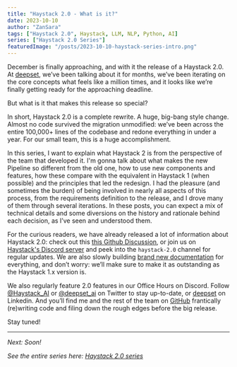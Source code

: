 ```yaml
---
title: "Haystack 2.0 - What is it?"
date: 2023-10-10
author: "ZanSara"
tags: ["Haystack 2.0", Haystack, LLM, NLP, Python, AI]
series: ["Haystack 2.0 Series"]
featuredImage: "/posts/2023-10-10-haystack-series-intro.png"
---
```


December is finally approaching, and with it the release of a Haystack 2.0. At [deepset](https://www.deepset.ai/), we’ve been talking about it for months, we’ve been iterating on the core concepts what feels like a million times, and it looks like we’re finally getting ready for the approaching deadline.

But what is it that makes this release so special?

In short, Haystack 2.0 is a complete rewrite. A huge, big-bang style change. Almost no code survived the migration unmodified: we’ve been across the entire 100,000+ lines of the codebase and redone everything in under a year. For our small team, this is a huge accomplishment.

In this series, I want to explain what Haystack 2 is from the perspective of the team that developed it. I'm gonna talk about what makes the new Pipeline so different from the old one, how to use new components and features, how these compare with the equivalent in Haystack 1 (when possible) and the principles that led the redesign. I had the pleasure (and sometimes the burden) of being involved in nearly all aspects of this process, from the requirements definition to the release, and I drove many of them through several iterations. In these posts, you can expect a mix of technical details and some diversions on the history and rationale behind each decision, as I’ve seen and understood them.

For the curious readers, we have already released a lot of information about Haystack 2.0: check out this [this Github Discussion](https://github.com/deepset-ai/haystack/discussions/5568), or join us on [Haystack's Discord server](https://discord.com/invite/VBpFzsgRVF) and peek into the `haystack-2.0` channel for regular updates. We are also slowly building [brand new documentation](https://docs.haystack.deepset.ai/v2.0/docs) for everything, and don’t worry: we’ll make sure to make it as outstanding as the Haystack 1.x version is.

We also regularly feature 2.0 features in our Office Hours on Discord. Follow [@Haystack_AI](https://twitter.com/Haystack_AI) or [@deepset_ai](https://twitter.com/deepset_ai) on Twitter to stay up-to-date, or [deepset](https://www.linkedin.com/company/deepset-ai) on Linkedin. And you’ll find me and the rest of the team on [GitHub](https://github.com/deepset-ai/haystack) frantically (re)writing code and filing down the rough edges before the big release.

Stay tuned!

---

*Next: Soon!*

*See the entire series here: [Haystack 2.0 series](/series/haystack-2.0-series/)*


